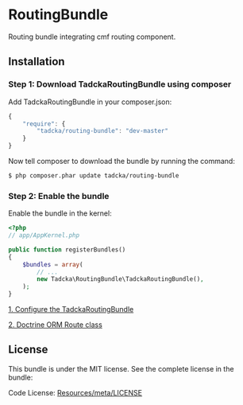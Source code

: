 RoutingBundle
=============

Routing bundle integrating cmf routing component.

## Installation

### Step 1: Download TadckaRoutingBundle using composer

Add TadckaRoutingBundle in your composer.json:

```js
{
    "require": {
        "tadcka/routing-bundle": "dev-master"
    }
}
```

Now tell composer to download the bundle by running the command:

``` bash
$ php composer.phar update tadcka/routing-bundle
```

### Step 2: Enable the bundle

Enable the bundle in the kernel:

``` php
<?php
// app/AppKernel.php

public function registerBundles()
{
    $bundles = array(
        // ...
        new Tadcka\RoutingBundle\TadckaRoutingBundle(),
    );
}
```

[1. Configure the TadckaRoutingBundle](https://github.com/tadcka/RoutingBundle/blob/master/Resources/doc/Config.md)

[2. Doctrine ORM Route class](https://github.com/tadcka/RoutingBundle/blob/master/Resources/doc/ORM.md)

License
-------

This bundle is under the MIT license. See the complete license in the bundle:

Code License:
[Resources/meta/LICENSE](https://github.com/tadcka/RoutingBundle/blob/master/Resources/meta/LICENSE)

